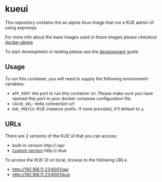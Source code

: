 # kueui

This repository contains the an alpine linux image that run a KUE admin UI using expressjs.

For more info about the base images used in these images please checkout [docker-alpine](https://github.com/smebberson/docker-alpine)

To start development or testing please see the [development](./DEVELOPMENT.md) guide.

## Usage

To run this container, you will need to supply the following environment variables:

- `APP_PORT`: the port to run this container on. Please make sure you have opened this port in your docker compose configuration file.
- `CACHE_URL`: redis connection url
- `KUE_PREFIX`: KUE instance prefix. If none provided, it'll default to `q`.

## URLs

There are 2 versions of the KUE UI that you can access:

- built-in version http://<domain>:<port>/api
- [custom version](https://github.com/stonecircle/kue-ui) http://<domain>:<port>/kue

To access the KUE UI on local, browse to the following URLs:

- http://192.168.11.23:6001/api
- http://192.168.11.23:6001/kue
